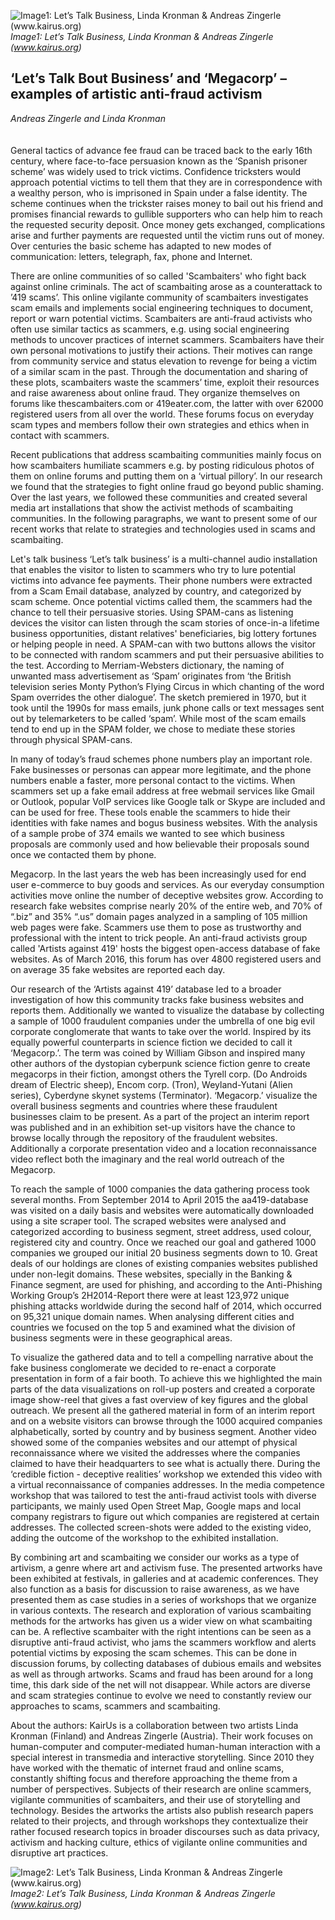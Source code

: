 ![Image1: Let’s Talk Business, Linda Kronman & Andreas Zingerle (www.kairus.org)](images/34a.jpg)
*Image1: Let’s Talk Business, Linda Kronman & Andreas Zingerle (www.kairus.org)*

## ‘Let’s Talk Bout Business’ and ‘Megacorp’ – examples of artistic anti-fraud activism
_Andreas Zingerle and Linda Kronman_
<br />
<br />
<br />
General tactics of advance fee fraud can be traced back to the early 16th century, where face-to-face persuasion known as the ‘Spanish prisoner scheme’ was widely used to trick victims. Confidence tricksters would approach potential victims to tell them that they are in correspondence with a wealthy person, who is imprisoned in Spain under a false identity. The scheme continues when the trickster raises money to bail out his friend and promises financial rewards to gullible supporters who can help him to reach the requested security deposit. Once money gets exchanged, complications arise and further payments are requested until the victim runs out of money.  Over centuries the basic scheme has adapted to new modes of communication: letters, telegraph, fax, phone and Internet.

There are online communities of so called 'Scambaiters' who fight back against online criminals. The act of scambaiting arose as a counterattack to ’419 scams’. This online vigilante community of scambaiters investigates scam emails and implements social engineering techniques to document, report or warn potential victims. Scambaiters are anti-fraud activists who often use similar tactics as scammers, e.g. using social engineering methods to uncover practices of internet scammers. Scambaiters have their own personal motivations to justify their actions. Their motives can range from community service and status elevation to revenge for being a victim of a similar scam in the past. Through the documentation and sharing of these plots, scambaiters waste the scammers’ time, exploit their resources and raise awareness about online fraud. They organize themselves on forums like thescambaiters.com or 419eater.com, the latter with over 62000 registered users from all over the world. These forums focus on everyday scam types and members follow their own strategies and ethics when in contact with scammers. 

Recent publications that address scambaiting communities mainly focus on how scambaiters humiliate scammers e.g. by posting ridiculous photos of them on online forums and putting them on a ‘virtual pillory’. In our research we found that the strategies to fight online fraud go beyond public shaming. Over the last years, we followed these communities and created several media art installations that show the activist methods of scambaiting communities. In the following paragraphs, we want to present some of our recent works that relate to strategies and technologies used in scams and scambaiting. 

Let's talk business
‘Let’s talk business’ is a multi-channel audio installation that enables the visitor to listen to scammers who try to lure potential victims into advance fee payments. Their phone numbers were extracted from a Scam Email database, analyzed by country, and categorized by scam scheme. Once potential victims called them, the scammers had the chance to tell their persuasive stories. Using SPAM-cans as listening devices the visitor can listen through the scam stories of once-in-a lifetime business opportunities, distant relatives' beneficiaries, big lottery fortunes or helping people in need. A SPAM-can with two buttons allows the visitor to be connected with random scammers and put their persuasive abilities to the test. According to Merriam-Websters dictionary, the naming of unwanted mass advertisement as ‘Spam’ originates from ‘the British television series Monty Python’s Flying Circus in which chanting of the word Spam overrides the other dialogue’. The sketch premiered in 1970, but it took until the 1990s for mass emails, junk phone calls or text messages sent out by telemarketers to be called ‘spam’. While most of the scam emails tend to end up in the SPAM folder, we chose to mediate these stories through physical SPAM-cans.

In many of today’s fraud schemes phone numbers play an important role. Fake businesses or personas can appear more legitimate, and the phone numbers enable a faster, more personal contact to the victims. When scammers set up a fake email address at free webmail services like Gmail or Outlook, popular VoIP services like Google talk or Skype are included and can be used for free. These tools enable the scammers to hide their identities with fake names and bogus business websites. With the analysis of a sample probe of 374 emails we wanted to see which business proposals are commonly used and how believable their proposals sound once we contacted them by phone. 

Megacorp.
In the last years the web has been increasingly used for end user e-commerce to buy goods and services.  As our everyday consumption activities move online the number of deceptive websites grow.  According to research fake websites comprise nearly 20% of the entire web, and 70% of “.biz” and 35% “.us” domain pages analyzed in a sampling of 105 million web pages were fake. Scammers use them to pose as trustworthy and professional with the intent to trick people. An anti-fraud activists group called 'Artists against 419' hosts the biggest open-access database of fake websites. As of March 2016, this forum has over 4800 registered users and on average 35 fake websites are reported each day.

Our research of the ‘Artists against 419’ database led to a broader investigation of how this community tracks fake business websites and reports them. Additionally we wanted to visualize the database by collecting a sample of 1000 fraudulent companies under the umbrella of one big evil corporate conglomerate that wants to take over the world. Inspired by its equally powerful counterparts in science fiction we decided to call it ‘Megacorp.’. The term was coined by William Gibson and inspired many other authors of the dystopian cyberpunk science fiction genre to create megacorps in their fiction, amongst others the Tyrell corp. (Do Androids dream of Electric sheep), Encom corp. (Tron), Weyland-Yutani (Alien series), Cyberdyne skynet systems (Terminator).
‘Megacorp.’ visualize the overall business segments and countries where these fraudulent businesses claim to be present. As a part of the project an interim report was published and in an exhibition set-up visitors have the chance to browse locally through the repository of the fraudulent websites. Additionally a corporate presentation video and a location reconnaissance video reflect both the imaginary and the real world outreach of the Megacorp. 
 
To reach the sample of 1000 companies the data gathering process took several months. From September 2014 to April 2015 the aa419-database was visited on a daily basis and websites were automatically downloaded using a site scraper tool. The scraped websites were analysed and categorized according to business segment, street address, used colour, registered city and country. Once we reached our goal and gathered 1000 companies we grouped our initial 20 business segments down to 10. Great deals of our holdings are clones of existing companies websites published under non-legit domains. These websites, specially in the Banking & Finance segment, are used for phishing, and according to the Anti-Phishing Working Group’s 2H2014-Report there were at least 123,972 unique phishing attacks worldwide during the second half of 2014, which occurred on 95,321 unique domain names. When analysing different cities and countries we focused on the top 5 and examined what the division of business segments were in these geographical areas.

To visualize the gathered data and to tell a compelling narrative about the fake business conglomerate we decided to re-enact a corporate presentation in form of a fair booth. To achieve this we highlighted the main parts of the data visualizations on roll-up posters and created a corporate image show-reel that gives a fast overview of key figures and the global outreach. We present all the gathered material in form of an interim report and on a website visitors can browse through the 1000 acquired companies alphabetically, sorted by country and by business segment. Another video showed some of the companies websites and our attempt of physical reconnaissance where we visited the addresses where the companies claimed to have their headquarters to see what is actually there. During the ‘credible fiction - deceptive realities’ workshop we extended this video with a virtual reconnaissance of companies addresses. In the media competence workshop that was tailored to test the anti-fraud activist tools with diverse participants, we mainly used Open Street Map, Google maps and local company registrars to figure out which companies are registered at certain addresses. The collected screen-shots were added to the existing video, adding the outcome of the workshop to the exhibited installation.

By combining art and scambaiting we consider our works as a type of artivism, a genre where art and activism fuse. The presented artworks have been exhibited at festivals, in galleries and at academic conferences. They also function as a basis for discussion to raise awareness, as we have presented them as case studies in a series of workshops that we organize in various contexts. The research and exploration of various scambaiting methods for the artworks has given us a wider view on what scambaiting can be. A reflective scambaiter with the right intentions can be seen as a disruptive anti-fraud activist, who jams the scammers workflow and alerts potential victims by exposing the scam schemes. This can be done in discussion forums, by collecting databases of dubious emails and websites as well as through artworks. Scams and fraud has been around for a long time, this dark side of the net will not disappear. While  actors are diverse and scam strategies continue to evolve  we need to constantly review our approaches to scams, scammers and scambaiting. 

About the authors: 
KairUs is a collaboration between two artists Linda Kronman (Finland) and Andreas Zingerle (Austria). Their work focuses on human-computer and computer-mediated human-human interaction with a special interest in transmedia and interactive storytelling. Since 2010 they have worked with the thematic of internet fraud and online scams, constantly shifting focus and therefore approaching the theme from a number of perspectives. Subjects of their research are online scammers, vigilante communities of scambaiters, and their use of storytelling and technology. Besides the artworks the artists also publish research papers related to their projects, and through workshops they contextualize their rather focused research topics in broader discourses such as data privacy, activism and hacking culture, ethics of vigilante online communities and disruptive art practices.

![Image2: Let’s Talk Business, Linda Kronman & Andreas Zingerle (www.kairus.org)](images/34b.jpg)
*Image2: Let’s Talk Business, Linda Kronman & Andreas Zingerle (www.kairus.org)*


